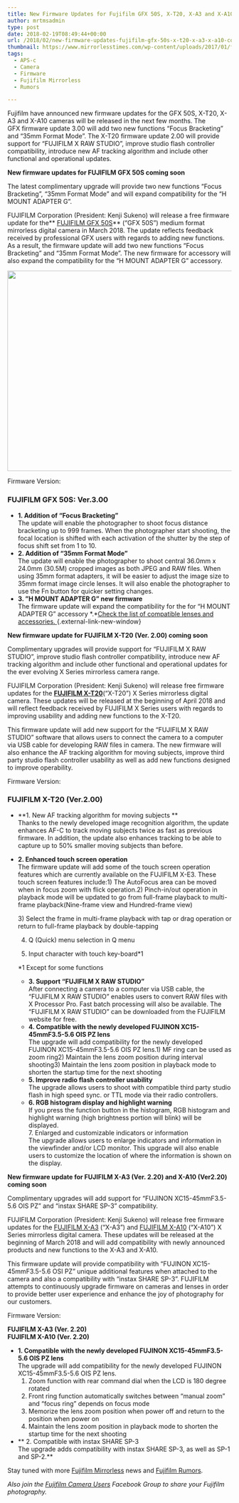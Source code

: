 ```yaml
---
title: New Firmware Updates for Fujifilm GFX 50S, X-T20, X-A3 and X-A10 Coming Soon
author: mrtmsadmin
type: post
date: 2018-02-19T08:49:44+00:00
url: /2018/02/new-firmware-updates-fujifilm-gfx-50s-x-t20-x-a3-x-a10-coming-soon/
thumbnail: https://www.mirrorlesstimes.com/wp-content/uploads/2017/01/fujifilm-x-t20-front.jpg
tags:
  - APS-c
  - Camera
  - Firmware
  - Fujifilm Mirrorless
  - Rumors

---
```

Fujifilm have announced new firmware updates for the GFX 50S, X-T20, X-A3 and X-A10 cameras will be released in the next few months. The GFX firmware update 3.00 will add two new functions “Focus Bracketing” and “35mm Format Mode”. The X-T20 firmware update 2.00 will provide support for “FUJIFILM X RAW STUDIO”, improve studio flash controller compatibility, introduce new AF tracking algorithm and include other functional and operational updates.<!--more-->

**New firmware updates for FUJIFILM GFX 50S coming soon**

The latest complimentary upgrade will provide two new functions “Focus Bracketing”, “35mm Format Mode” and will expand compatibility for the “H MOUNT ADAPTER G”.

FUJIFILM Corporation (President: Kenji Sukeno) will release a free firmware update for the** [FUJIFILM GFX 50S][1]** (“GFX 50S”) medium format mirrorless digital camera in March 2018. The update reflects feedback received by professional GFX users with regards to adding new functions. As a result, the firmware update will add two new functions “Focus Bracketing” and “35mm Format Mode”. The new firmware for accessory will also expand the compatibility for the “H MOUNT ADAPTER G” accessory.

[<img class="aligncenter size-full wp-image-949" src="https://i2.wp.com/www.mirrorlesstimes.com/wp-content/uploads/2017/01/fujifilm-gfx-50s-front.jpg?resize=600%2C450&#038;ssl=1" alt="" width="600" height="450" srcset="https://i2.wp.com/www.mirrorlesstimes.com/wp-content/uploads/2017/01/fujifilm-gfx-50s-front.jpg?w=1200&ssl=1 1200w, https://i2.wp.com/www.mirrorlesstimes.com/wp-content/uploads/2017/01/fujifilm-gfx-50s-front.jpg?resize=300%2C225&ssl=1 300w, https://i2.wp.com/www.mirrorlesstimes.com/wp-content/uploads/2017/01/fujifilm-gfx-50s-front.jpg?resize=768%2C576&ssl=1 768w, https://i2.wp.com/www.mirrorlesstimes.com/wp-content/uploads/2017/01/fujifilm-gfx-50s-front.jpg?resize=1024%2C768&ssl=1 1024w" sizes="(max-width: 600px) 100vw, 600px" data-recalc-dims="1" />][2]

Firmware Version:

### FUJIFILM GFX 50S: Ver.3.00

  * **1. Addition of “Focus Bracketing”**  
    The update will enable the photographer to shoot focus distance bracketing up to 999 frames. When the photographer start shooting, the focal location is shifted with each activation of the shutter by the step of focus shift set from 1 to 10.
  * **2. Addition of “35mm Format Mode”**  
    The update will enable the photographer to shoot central 36.0mm x 24.0mm (30.5M) cropped images as both JPEG and RAW files. When using 35mm format adapters, it will be easier to adjust the image size to 35mm format image circle lenses. It will also enable the photographer to use the Fn button for quicker setting changes.
  * **3. ”H MOUNT ADAPTER G” new firmware**  
    The firmware update will expand the compatibility for the for “H MOUNT ADAPTER G” accessory \*.\*[Check the list of compatible lenses and accessories. ][3]{.external-link-new-window}

**New firmware update for FUJIFILM X-T20 (Ver. 2.00) coming soon**

Complimentary upgrades will provide support for “FUJIFILM X RAW STUDIO”, improve studio flash controller compatibility, introduce new AF tracking algorithm and include other functional and operational updates for the ever evolving X Series mirrorless camera range.

FUJIFILM Corporation (President: Kenji Sukeno) will release free firmware updates for the **[FUJIFILM X-T20][4]**(“X-T20”) X Series mirrorless digital camera. These updates will be released at the beginning of April 2018 and will reflect feedback received by FUJIFILM X Series users with regards to improving usability and adding new functions to the X-T20.

This firmware update will add new support for the “FUJIFILM X RAW STUDIO” software that allows users to connect the camera to a computer via USB cable for developing RAW files in camera. The new firmware will also enhance the AF tracking algorithm for moving subjects, improve third party studio flash controller usability as well as add new functions designed to improve operability.

Firmware Version:

### FUJIFILM X-T20 (Ver.2.00)

  * **1. New AF tracking algorithm for moving subjects **  
    Thanks to the newly developed image recognition algorithm, the update enhances AF-C to track moving subjects twice as fast as previous firmware. In addition, the update also enhances tracking to be able to capture up to 50% smaller moving subjects than before.
  * **2. Enhanced touch screen operation**  
    The firmware update will add some of the touch screen operation features which are currently available on the FUJIFILM X-E3. These touch screen features include:1) The AutoFocus area can be moved when in focus zoom with flick operation.2) Pinch-in/out operation in playback mode will be updated to go from full-frame playback to multi-frame playback(Nine-frame view and Hundred-frame view)</p> 
    3) Select the frame in multi-frame playback with tap or drag operation or return to full-frame playback by double-tapping
    
    4) Q (Quick) menu selection in Q menu
    
    5) Input character with touch key-board*1
    
    *1 Except for some functions</li> 
    
      * **3. Support “FUJIFILM X RAW STUDIO”**  
        After connecting a camera to a computer via USB cable, the “FUJIFILM X RAW STUDIO” enables users to convert RAW files with X Processor Pro. Fast batch processing will also be available. The “FUJIFILM X RAW STUDIO” can be downloaded from the FUJIFILM website for free.
      * **4. Compatible with the newly developed FUJINON XC15-45mmF3.5-5.6 OIS PZ lens**  
        The upgrade will add compatibility for the newly developed FUJINON XC15-45mmF3.5-5.6 OIS PZ lens.1) MF ring can be used as zoom ring2) Maintain the lens zoom position during interval shooting3) Maintain the lens zoom position in playback mode to shorten the startup time for the next shooting
      * **5. Improve radio flash controller usability**  
        The upgrade allows users to shoot with compatible third party studio flash in high speed sync. or TTL mode via their radio controllers.
      * **6. RGB histogram display and highlight warning**  
        If you press the function button in the histogram, RGB histogram and highlight warning (high brightness portion will blink) will be displayed.  
        7. Enlarged and customizable indicators or information  
        The upgrade allows users to enlarge indicators and information in the viewfinder and/or LCD monitor. This upgrade will also enable users to customize the location of where the information is shown on the display.</ul> 
    
    **New firmware update for FUJIFILM X-A3 (Ver. 2.20) and X-A10 (Ver2.20) coming soon**
    
    Complimentary upgrades will add support for “FUJINON XC15-45mmF3.5-5.6 OIS PZ” and “instax SHARE SP-3” compatibility.
    
    FUJIFILM Corporation (President: Kenji Sukeno) will release free firmware updates for the [FUJIFILM X-A3][5] (“X-A3”) and [FUJIFILM X-A10][6] (“X-A10”) X Series mirrorless digital camera. These updates will be released at the beginning of March 2018 and will add compatibility with newly announced products and new functions to the X-A3 and X-A10.
    
    This firmware update will provide compatibility with “FUJINON XC15-45mmF3.5-5.6 OSI PZ” unique additional features when attached to the camera and also a compatibility with “instax SHARE SP-3”. FUJIFILM attempts to continuously upgrade firmware on cameras and lenses in order to provide better user experience and enhance the joy of photography for our customers.
    
    Firmware Version:
    
    **FUJIFILM X-A3 (Ver. 2.20)  
    FUJIFILM X-A10 (Ver. 2.20)**
    
      * **1. Compatible with the newly developed FUJINON XC15-45mmF3.5-5.6 OIS PZ lens**  
        The upgrade will add compatibility for the newly developed FUJINON XC15-45mmF3.5-5.6 OIS PZ lens.  
        1) Zoom function with rear command dial when the LCD is 180 degree rotated  
        2) Front ring function automatically switches between “manual zoom” and “focus ring” depends on focus mode  
        3) Memorize the lens zoom position when power off and return to the position when power on  
        4) Maintain the lens zoom position in playback mode to shorten the startup time for the next shooting
      * ** 2. Compatible with instax SHARE SP-3  
        The upgrade adds compatibility with instax SHARE SP-3, as well as SP-1 and SP-2.**
    
    Stay tuned with more [Fujifilm Mirrorless][7] news and <a href="https://www.dailycameranews.com/tag/fujifilm-rumors/" target="_blank" rel="noopener">Fujifilm Rumors</a>.
    
    _Also join the <a class="ext-link" title="" href="https://www.facebook.com/groups/978460185571041/" target="_blank" rel="external nofollow noopener">Fujifilm Camera Users</a> Facebook Group to share your Fujifilm photography._

 [1]: https://www.fujifilm.eu/uk/products/digital-cameras/gfx-series/model/gfx-50s
 [2]: https://i2.wp.com/www.mirrorlesstimes.com/wp-content/uploads/2017/01/fujifilm-gfx-50s-front.jpg?ssl=1
 [3]: http://www.fujifilm.com/support/digital_cameras/compatibility/mountadapter/
 [4]: https://www.fujifilm.eu/uk/products/digital-cameras/model/x-t20
 [5]: https://www.fujifilm.eu/uk/products/digital-cameras/model/x-a3
 [6]: https://www.fujifilm.eu/uk/products/digital-cameras/model/x-a10
 [7]: https://www.mirrorlesstimes.com/tag/fujifilm-mirrorless/